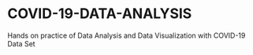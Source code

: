 # COVID-19-DATA-ANALYSIS
Hands on practice of Data Analysis and Data Visualization with COVID-19 Data Set
